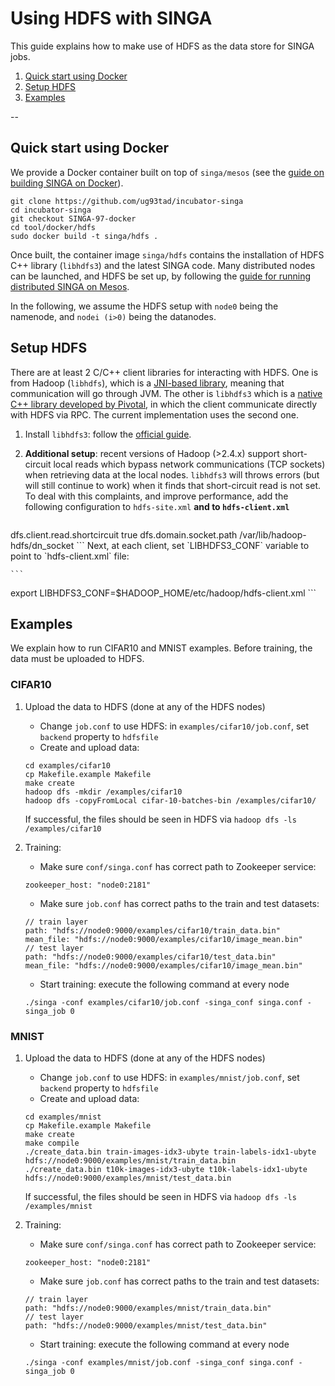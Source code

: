 # Using HDFS with SINGA

This guide explains how to make use of HDFS as the data store for SINGA jobs. 

1. [Quick start using Docker](#quickstart)
2. [Setup HDFS](#hdfs)
3. [Examples](#examples)    

--
<a name="quickstart"></a>
## Quick start using Docker 

We provide a Docker container built on top of `singa/mesos` (see the <a href="http://singa.incubator.apache.org/docs/docker.html">guide on building SINGA on Docker</a>). 

```
git clone https://github.com/ug93tad/incubator-singa
cd incubator-singa
git checkout SINGA-97-docker
cd tool/docker/hdfs
sudo docker build -t singa/hdfs .
```

Once built, the container image `singa/hdfs` contains the installation of HDFS C++ library (`libhdfs3`) and the latest SINGA code. Many distributed nodes can be launched, and HDFS be set up, by following the <a href="http://singa.incubator.apache.org/docs/mesos.html">guide for running distributed SINGA on Mesos</a>. 

In the following, we assume the HDFS setup with `node0` being the namenode, and `nodei (i>0)` being the datanodes. 

<a name="hdfs"></a>
## Setup HDFS 
There are at least 2 C/C++ client libraries for interacting with HDFS. One is from Hadoop (`libhdfs`), which is a <a href="https://wiki.apache.org/hadoop/LibHDFS">JNI-based library</a>, meaning that communication will go through JVM. The other is `libhdfs3` which is a <a href="https://github.com/PivotalRD/libhdfs3">native C++ library developed by Pivotal</a>, in which the client communicate directly with HDFS via RPC. The current implementation uses the second one. 

1. Install `libhdfs3`: follow the <a href="https://github.com/PivotalRD/libhdfs3#installation">official guide</a>. 

2. **Additional setup**: recent versions of Hadoop (>2.4.x) support short-circuit local reads which bypass network communications (TCP sockets) when retrieving data at the local nodes. `libhdfs3` will throws errors (but will still continue to work) when it finds that short-circuit read is not set. To deal with this complaints, and improve performance, add the following configuration to `hdfs-site.xml` **and to `hdfs-client.xml`**
  
    ```
  <property>
    <name>dfs.client.read.shortcircuit</name>
    <value>true</value>
  </property>
  <property>
    <name>dfs.domain.socket.path</name>
    <value>/var/lib/hadoop-hdfs/dn_socket</value>
  </property>
    ``` 
    Next, at each client, set `LIBHDFS3_CONF` variable to point to `hdfs-client.xml` file:

    ```
  export LIBHDFS3_CONF=$HADOOP_HOME/etc/hadoop/hdfs-client.xml
    ```

<a name="examples"></a>
## Examples
We explain how to run CIFAR10 and MNIST examples. Before training, the data must be uploaded to HDFS. 

### CIFAR10
1. Upload the data to HDFS (done at any of the HDFS nodes)
    * Change `job.conf` to use HDFS: in `examples/cifar10/job.conf`, set `backend` property to `hdfsfile`
    * Create and upload data: 

    ```
    cd examples/cifar10
    cp Makefile.example Makefile
    make create
    hadoop dfs -mkdir /examples/cifar10
    hadoop dfs -copyFromLocal cifar-10-batches-bin /examples/cifar10/
    ```
    If successful, the files should be seen in HDFS via `hadoop dfs -ls /examples/cifar10`

2. Training:
    * Make sure `conf/singa.conf` has correct path to Zookeeper service: 

    ```
    zookeeper_host: "node0:2181"
    ```

    * Make sure `job.conf` has correct paths to the train and test datasets:

    ```
    // train layer
    path: "hdfs://node0:9000/examples/cifar10/train_data.bin"
    mean_file: "hdfs://node0:9000/examples/cifar10/image_mean.bin"
    // test layer
    path: "hdfs://node0:9000/examples/cifar10/test_data.bin"
    mean_file: "hdfs://node0:9000/examples/cifar10/image_mean.bin"
    ```

    * Start training: execute the following command at every node

    ```
    ./singa -conf examples/cifar10/job.conf -singa_conf singa.conf -singa_job 0
    ```

### MNIST
1. Upload the data to HDFS (done at any of the HDFS nodes)
    * Change `job.conf` to use HDFS: in `examples/mnist/job.conf`, set `backend` property to `hdfsfile`
    * Create and upload data:

    ```
    cd examples/mnist
    cp Makefile.example Makefile
    make create
    make compile
    ./create_data.bin train-images-idx3-ubyte train-labels-idx1-ubyte hdfs://node0:9000/examples/mnist/train_data.bin
    ./create_data.bin t10k-images-idx3-ubyte t10k-labels-idx1-ubyte hdfs://node0:9000/examples/mnist/test_data.bin
    ```
    If successful, the files should be seen in HDFS via `hadoop dfs -ls /examples/mnist`

2. Training:
    * Make sure `conf/singa.conf` has correct path to Zookeeper service: 

    ```
    zookeeper_host: "node0:2181"
    ```

    * Make sure `job.conf` has correct paths to the train and test datasets:

    ```
    // train layer
    path: "hdfs://node0:9000/examples/mnist/train_data.bin"
    // test layer
    path: "hdfs://node0:9000/examples/mnist/test_data.bin"
    ```

    * Start training: execute the following command at every node

    ```
    ./singa -conf examples/mnist/job.conf -singa_conf singa.conf -singa_job 0
    ```
